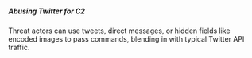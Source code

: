##### Abusing Twitter for C2

Threat actors can use tweets, direct messages, or hidden fields like encoded images to pass commands, blending in with typical Twitter API traffic.

